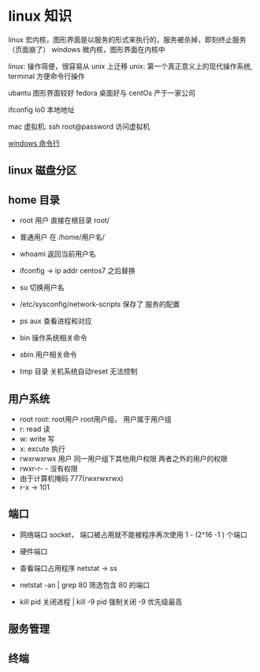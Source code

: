 # linux 知识

linux 宏内核，图形界面是以服务的形式来执行的，服务被杀掉，即刻终止服务（页面崩了）
windows 微内核，图形界面在内核中

linux: 操作简便，很容易从 unix 上迁移
unix: 第一个真正意义上的现代操作系统, terminal 方便命令行操作

ubantu 图形界面较好 fedora 桌面好与 centOs 产于一家公司

ifconfig lo0 本地地址

mac 虚拟机: ssh root@password 访问虚拟机

[windows 命令行](https://cmder.net/)

## linux 磁盘分区

## home 目录

- root 用户 直接在根目录 root/

- 普通用户 在 /home/用户名/

- whoami 返回当前用户名

- ifconfig -> ip addr centos7 之后替换

- su 切换用户名

- /etc/sysconfig/network-scripts 保存了 服务的配置

- ps aux 查看进程和对应

- bin 操作系统相关命令
- sbin 用户相关命令

- tmp 目录 关机系统自动reset 无法控制

## 用户系统

- root root: root用户 root用户组， 用户属于用户组
- r: read 读
- w: write 写
- x: excute 执行
- rwxrwxrwx 用户 同一用户组下其他用户权限 两者之外的用户的权限
- rwxr-r-  - 没有权限
- 由于计算机掩码 777(rwxrwxrwx)
- r-x -> 101 

## 端口

- 网络端口 socket， 端口被占用就不能被程序再次使用 1 - (2^16 -1 ) 个端口

- 硬件端口 

- 查看端口占用程序  netstat -> ss
- netstat -an | grep 80 筛选包含 80 的端口
- kill pid 关闭进程 | kill -9 pid 强制关闭 -9 优先级最高

## 服务管理

## 终端
